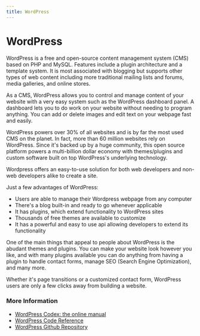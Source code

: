 ```yaml
---
title: WordPress
---
```


# WordPress

WordPress is a free and open-source content management system (CMS) based on PHP and MySQL. Features include a plugin architecture and a template system. It is most associated with blogging but supports other types of web content including more traditional mailing lists and forums, media galleries, and online stores.

As a CMS, WordPress allows you to control and manage content of your website with a very easy system such as the WordPress dashboard panel. A dashboard lets you to do work on your website without needing to program anything. You can add or delete images and edit text on your webpage fast and easily.

WordPress powers over 30% of all websites and is by far the most used CMS on the planet. In fact, more than 60 million websites rely on WordPress. Since it's backed up by a huge community, this open source platform powers a multi-billion dollar economy with themes/plugins and custom software built on top WordPress's underlying technology.

Wordpress offers an easy-to-use solution for both web developers and non-web developers alike to create a site.

Just a few advantages of WordPress:
* Users are able to manage their Wordpress webpage from any computer
* There's a blog built-in and ready to go whenever applicable
* It has plugins, which extend functionality to WordPress sites
* Thousands of free themes are available to customize
* It has a powerful and easy to use api allowing developers to extend its functionality

One of the main things that appeal to people about WordPress is the abudant themes and plugins. You can make your website look however you like, and with many plugins available you can do anything from having a plugin to handle contact forms, manage SEO (Search Engine Optimization), and many more.

Whether it's page transitions or a customized contact form, WordPress users are only a few clicks away from building a website.

### More Information

- [WordPress Codex: the online manual](https://codex.wordpress.org/)
- [WordPress Code Reference](https://developer.wordpress.org/reference/)
- [WordPress Github Repository](https://github.com/WordPress/WordPress)
